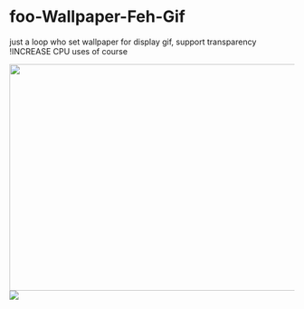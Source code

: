 # foo-Wallpaper-Feh-Gif
just a loop who set wallpaper for display gif,  support transparency
!INCREASE CPU uses of course

<img src="https://media.giphy.com/media/vFKqnCdLPNOKc/giphy.gif" width="800" height="400" />
<img src="https://github.com/thomas10-10/foo-Wallpaper-Feh-Gif/raw/master/desktop-animation2.gif"  />

